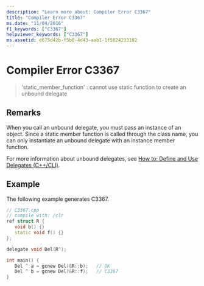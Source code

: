 ```yaml
---
description: "Learn more about: Compiler Error C3367"
title: "Compiler Error C3367"
ms.date: "11/04/2016"
f1_keywords: ["C3367"]
helpviewer_keywords: ["C3367"]
ms.assetid: e675d42b-f5b0-4d43-aab1-1f5024233102
---
```

# Compiler Error C3367

> 'static_member_function' : cannot use static function to create an unbound delegate

## Remarks

When you call an unbound delegate, you must pass an instance of an object. Since a static member function is called through the class name, you can only instantiate an unbound delegate with an instance member function.

For more information about unbound delegates, see [How to: Define and Use Delegates (C++/CLI)](../../dotnet/how-to-define-and-use-delegates-cpp-cli.md).

## Example

The following example generates C3367.

```cpp
// C3367.cpp
// compile with: /clr
ref struct R {
   void b() {}
   static void f() {}
};

delegate void Del(R^);

int main() {
   Del ^ a = gcnew Del(&R::b);   // OK
   Del ^ b = gcnew Del(&R::f);   // C3367
}
```
